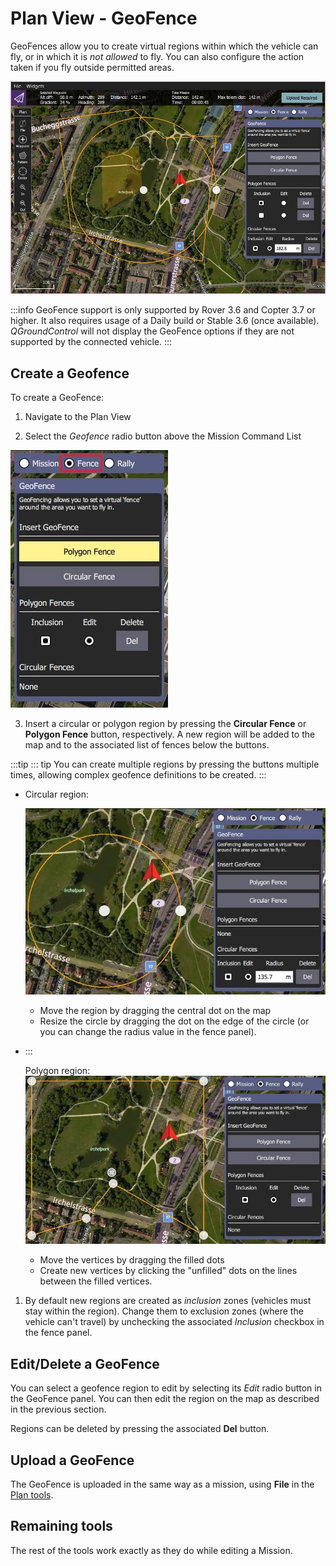 # Plan View - GeoFence

GeoFences allow you to create virtual regions within which the vehicle can fly, or in which it is _not allowed_ to fly.
You can also configure the action taken if you fly outside permitted areas.

![Geofence overview](../../../assets/plan/geofence/geofence_overview.jpg)

:::info
GeoFence support is only supported by Rover 3.6 and Copter 3.7 or higher. It also requires usage of a Daily build or Stable 3.6 (once available).
_QGroundControl_ will not display the GeoFence options if they are not supported by the connected vehicle.
:::

## Create a Geofence

To create a GeoFence:

1. Navigate to the Plan View

2. Select the _Geofence_ radio button above the Mission Command List

  ![Select geofence radio button](../../../assets/plan/geofence/geofence_select.jpg)

3. Insert a circular or polygon region by pressing the **Circular Fence** or **Polygon Fence** button, respectively.
  A new region will be added to the map and to the associated list of fences below the buttons.

:::tip
::: tip
You can create multiple regions by pressing the buttons multiple times, allowing complex geofence definitions to be created.
:::

- Circular region:

  ![Circular Geofence](../../../assets/plan/geofence/geofence_circular.jpg)

  - Move the region by dragging the central dot on the map
  - Resize the circle by dragging the dot on the edge of the circle (or you can change the radius value in the fence panel).

- :::

  Polygon region:
  ![Polygon Geofence](../../../assets/plan/geofence/geofence_polygon.jpg)

  - Move the vertices by dragging the filled dots
  - Create new vertices by clicking the "unfilled" dots on the lines between the filled vertices.

1. By default new regions are created as _inclusion_ zones (vehicles must stay within the region).
  Change them to exclusion zones (where the vehicle can't travel) by unchecking the associated _Inclusion_ checkbox in the fence panel.

## Edit/Delete a GeoFence

You can select a geofence region to edit by selecting its _Edit_ radio button in the GeoFence panel.
You can then edit the region on the map as described in the previous section.

Regions can be deleted by pressing the associated **Del** button.

## Upload a GeoFence

The GeoFence is uploaded in the same way as a mission, using **File** in the [Plan tools](../plan_view/plan_view.md).

## Remaining tools

The rest of the tools work exactly as they do while editing a Mission.
